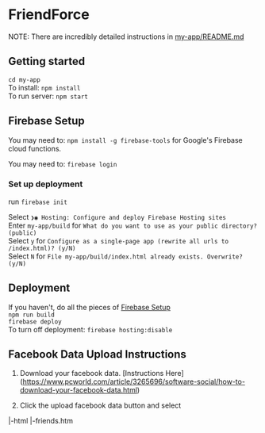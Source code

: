 # FriendForce  

NOTE: There are incredibly detailed instructions in [my-app/README.md](my-app/README.md)
## Getting started  
`cd my-app`  
To install: `npm install`  
To run server: `npm start`  
## Firebase Setup    
You may need to: `npm install -g firebase-tools` for Google's Firebase cloud functions.  

You may need to: `firebase login`  

### Set up deployment    
run `firebase init`

Select `❯◉ Hosting: Configure and deploy Firebase Hosting sites`  
Enter `my-app/build` for `What do you want to use as your public directory? (public)`  
Select `y` for  `Configure as a single-page app (rewrite all urls to /index.html)? (y/N)`    
Select `N` for `File my-app/build/index.html already exists. Overwrite? (y/N)`  
## Deployment   
If you haven't, do all the pieces of [Firebase Setup](#firebase-setup)  
`npm run build`  
`firebase deploy`  
To turn off deployment: `firebase hosting:disable`


## Facebook Data Upload Instructions 
1) Download your facebook data. [Instructions Here] (https://www.pcworld.com/article/3265696/software-social/how-to-download-your-facebook-data.html)

2) Click the upload facebook data button and select 
<Your facebook Data folder>
    |-html
        |-friends.htm



